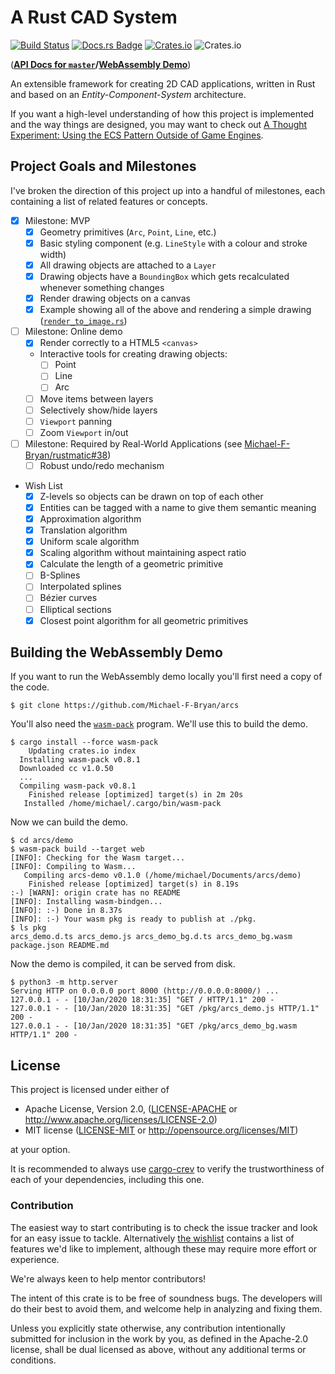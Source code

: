 # A Rust CAD System

[![Build Status](https://travis-ci.com/Michael-F-Bryan/arcs.svg?branch=master)](https://travis-ci.com/Michael-F-Bryan/arcs)
[![Docs.rs Badge](https://docs.rs/arcs/badge.svg)](https://docs.rs/arcs)
[![Crates.io](https://img.shields.io/crates/v/arcs)](https://crates.io/crates/arcs)
![Crates.io](https://img.shields.io/crates/l/arcs)

(**[API Docs for `master`][docs]/[WebAssembly Demo][demo]**)

An extensible framework for creating 2D CAD applications, written in Rust and
based on an *Entity-Component-System* architecture.

If you want a high-level understanding of how this project is implemented and
the way things are designed, you may want to check out [A Thought Experiment:
Using the ECS Pattern Outside of Game
Engines](http://adventures.michaelfbryan.com/posts/ecs-outside-of-games/).

## Project Goals and Milestones

I've broken the direction of this project up into a handful of milestones, each
containing a list of related features or concepts.

- [X] Milestone: MVP
  - [X] Geometry primitives (`Arc`, `Point`, `Line`, etc.)
  - [X] Basic styling component (e.g. `LineStyle` with a colour and stroke width)
  - [X] All drawing objects are attached to a `Layer`
  - [X] Drawing objects have a `BoundingBox` which gets recalculated whenever
        something changes
  - [X] Render drawing objects on a canvas
  - [X] Example showing all of the above and rendering a simple drawing
        ([`render_to_image.rs`](arcs/examples/render_to_image.rs))

- [ ] Milestone: Online demo
  - [x] Render correctly to a HTML5 `<canvas>`
  - Interactive tools for creating drawing objects:
    - [ ] Point
    - [ ] Line
    - [ ] Arc
  - [ ] Move items between layers
  - [ ] Selectively show/hide layers
  - [ ] `Viewport` panning
  - [ ] Zoom `Viewport` in/out

- [ ] Milestone: Required by Real-World Applications
      (see [Michael-F-Bryan/rustmatic#38][rustmatic-38])
  - [ ] Robust undo/redo mechanism

- <span id="wishlist">Wish List</span>
  - [X] Z-levels so objects can be drawn on top of each other
  - [X] Entities can be tagged with a name to give them semantic meaning
  - [X] Approximation algorithm
  - [X] Translation algorithm
  - [X] Uniform scale algorithm
  - [x] Scaling algorithm without maintaining aspect ratio
  - [x] Calculate the length of a geometric primitive
  - [ ] B-Splines
  - [ ] Interpolated splines
  - [ ] Bézier curves
  - [ ] Elliptical sections
  - [x] Closest point algorithm for all geometric primitives

## Building the WebAssembly Demo

If you want to run the WebAssembly demo locally you'll first need a copy of the
code.

```console
$ git clone https://github.com/Michael-F-Bryan/arcs
```

You'll also need the [`wasm-pack`][wp] program. We'll use this to build the
demo.

```console
$ cargo install --force wasm-pack
    Updating crates.io index
  Installing wasm-pack v0.8.1
  Downloaded cc v1.0.50
  ...
  Compiling wasm-pack v0.8.1
    Finished release [optimized] target(s) in 2m 20s
   Installed /home/michael/.cargo/bin/wasm-pack
```

Now we can build the demo.

```console
$ cd arcs/demo
$ wasm-pack build --target web
[INFO]: Checking for the Wasm target...
[INFO]: Compiling to Wasm...
   Compiling arcs-demo v0.1.0 (/home/michael/Documents/arcs/demo)
    Finished release [optimized] target(s) in 8.19s
:-) [WARN]: origin crate has no README
[INFO]: Installing wasm-bindgen...
[INFO]: :-) Done in 8.37s
[INFO]: :-) Your wasm pkg is ready to publish at ./pkg.
$ ls pkg
arcs_demo.d.ts arcs_demo.js arcs_demo_bg.d.ts arcs_demo_bg.wasm
package.json README.md
```

Now the demo is compiled, it can be served from disk.

```console
$ python3 -m http.server
Serving HTTP on 0.0.0.0 port 8000 (http://0.0.0.0:8000/) ...
127.0.0.1 - - [10/Jan/2020 18:31:35] "GET / HTTP/1.1" 200 -
127.0.0.1 - - [10/Jan/2020 18:31:35] "GET /pkg/arcs_demo.js HTTP/1.1" 200 -
127.0.0.1 - - [10/Jan/2020 18:31:35] "GET /pkg/arcs_demo_bg.wasm HTTP/1.1" 200 -
```

## License

This project is licensed under either of

 * Apache License, Version 2.0, ([LICENSE-APACHE](LICENSE_APACHE.md) or
   http://www.apache.org/licenses/LICENSE-2.0)
 * MIT license ([LICENSE-MIT](LICENSE_MIT.md) or
   http://opensource.org/licenses/MIT)

at your option.

It is recommended to always use [cargo-crev][crev] to verify the
trustworthiness of each of your dependencies, including this one.

### Contribution

The easiest way to start contributing is to check the issue tracker and look for
an easy issue to tackle. Alternatively [the wishlist](#wishlist) contains a
list of features we'd like to implement, although these may require more effort
or experience.

We're always keen to help mentor contributors!

The intent of this crate is to be free of soundness bugs. The developers will
do their best to avoid them, and welcome help in analyzing and fixing them.

Unless you explicitly state otherwise, any contribution intentionally
submitted for inclusion in the work by you, as defined in the Apache-2.0
license, shall be dual licensed as above, without any additional terms or
conditions.

[docs]: https://michael-f-bryan.github.io/arcs/crate_docs
[demo]: https://michael-f-bryan.github.io/arcs
[rustmatic-38]: https://github.com/Michael-F-Bryan/rustmatic/issues/38
[wp]: https://crates.io/crates/wasm-pack
[crev]: https://github.com/crev-dev/cargo-crev

